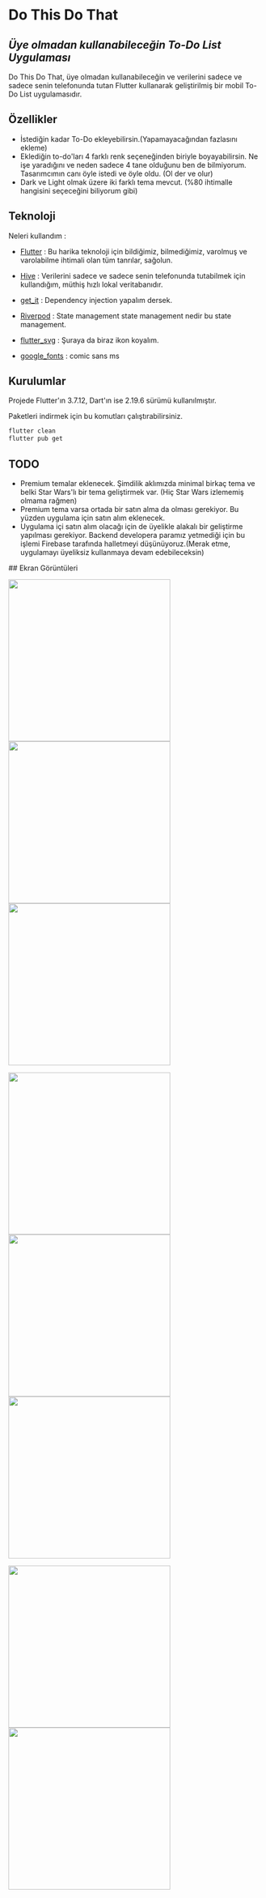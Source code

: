 # Do This Do That
## _Üye olmadan kullanabileceğin To-Do List Uygulaması_


Do This Do That, üye olmadan kullanabileceğin ve verilerini sadece ve sadece
senin telefonunda tutan Flutter kullanarak geliştirilmiş bir mobil To-Do List uygulamasıdır.

## Özellikler

- İstediğin kadar To-Do ekleyebilirsin.(Yapamayacağından fazlasını ekleme) 
- Eklediğin to-do'ları 4 farklı renk seçeneğinden biriyle boyayabilirsin. Ne işe yaradığını ve neden sadece 4 tane olduğunu ben de bilmiyorum. Tasarımcımın canı öyle istedi ve öyle oldu. (Ol der ve olur)
- Dark ve Light olmak üzere iki farklı tema mevcut. (%80 ihtimalle hangisini seçeceğini biliyorum gibi) 


## Teknoloji 

Neleri kullandım :

- [Flutter] : Bu harika teknoloji için bildiğimiz, bilmediğimiz, varolmuş ve varolabilme ihtimali olan tüm tanrılar, sağolun.
- [Hive] : Verilerini sadece ve sadece senin telefonunda tutabilmek için kullandığım, müthiş hızlı lokal veritabanıdır. 
- [get_it] : Dependency injection yapalım dersek. 
- [Riverpod] : State management state management nedir bu state management.
- [flutter_svg] : Şuraya da biraz ikon koyalım.
- [google_fonts] : comic sans ms


   [Flutter]: <https://flutter.dev>
   [Hive]: <https://docs.hivedb.dev/#/>
   [get_it]: <https://pub.dev/packages/get_it>
   [Riverpod]: <https://riverpod.dev>
   [flutter_svg]: <https://pub.dev/packages/flutter_svg>
   [google_fonts]: <https://pub.dev/packages/google_fonts>
  

## Kurulumlar

Projede Flutter'ın 3.7.12, Dart'ın ise 2.19.6 sürümü kullanılmıştır. 

Paketleri indirmek için bu komutları çalıştırabilirsiniz.

```sh
flutter clean
flutter pub get
```


## TODO 
 - Premium temalar eklenecek. Şimdilik aklımızda minimal birkaç tema ve belki Star Wars'lı bir tema geliştirmek var. (Hiç Star Wars izlememiş olmama rağmen)
 - Premium tema varsa ortada bir satın alma da olması gerekiyor. Bu yüzden uygulama için satın alım eklenecek.
 - Uygulama içi satın alım olacağı için de üyelikle alakalı bir geliştirme yapılması gerekiyor. Backend developera paramız yetmediği için bu işlemi Firebase tarafında halletmeyi düşünüyoruz.(Merak etme, uygulamayı üyeliksiz kullanmaya devam edebileceksin)

## Ekran Görüntüleri

<p float="left">
   <img src="https://user-images.githubusercontent.com/30154300/234570208-41a68be4-0404-4cfc-81c8-016f1559fb58.png" width=320>

   <img src="https://user-images.githubusercontent.com/30154300/234570213-646f9324-a0f0-450d-9e5a-5cb5e73d5187.png" width=320>

   <img src="https://user-images.githubusercontent.com/30154300/234570215-3dd1812b-3cca-4464-aea8-8229af036e10.png" width=320>  
</p>

<p float="left">
   <img src="https://user-images.githubusercontent.com/30154300/234570218-2d17f797-630e-4537-b42d-337dc40a90c1.png" width=320>

   <img src="https://user-images.githubusercontent.com/30154300/234570220-f3d819cf-ab01-43f3-9a5b-a12caeb54cff.png" width=320>

   <img src="https://user-images.githubusercontent.com/30154300/234570222-8e79aedb-ea45-4c25-be50-129270707a74.png" width=320>
</p>

<p float="left">
   <img src="https://user-images.githubusercontent.com/30154300/234570224-39b6bec0-782e-4d11-a61f-a62d32d2f36c.png" width=320>

   <img src="https://user-images.githubusercontent.com/30154300/234570226-634eb186-a5ad-43ef-92b8-6ca94c8422a3.png" width=320>
</p>


